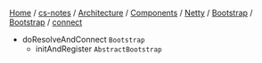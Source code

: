 [Home](https://mengxianbin.github.io) /
[cs-notes](https://mengxianbin.github.io/cs-notes/site) /
[Architecture](https://mengxianbin.github.io/cs-notes/site/Architecture) /
[Components](https://mengxianbin.github.io/cs-notes/site/Architecture/Components) /
[Netty](https://mengxianbin.github.io/cs-notes/site/Architecture/Components/Netty) /
[Bootstrap](https://mengxianbin.github.io/cs-notes/site/Architecture/Components/Netty/Bootstrap) /
[Bootstrap](https://mengxianbin.github.io/cs-notes/site/Architecture/Components/Netty/Bootstrap/Bootstrap) /
[connect](https://mengxianbin.github.io/cs-notes/site/Architecture/Components/Netty/Bootstrap/Bootstrap/connect)

* doResolveAndConnect `Bootstrap`
    * initAndRegister `AbstractBootstrap`